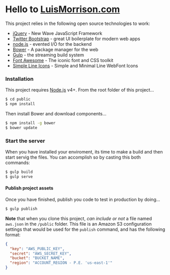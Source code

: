 # Hello to [LuisMorrison.com](https://luismorrison.com)

This project relies in the following open source technologies to work:

* [jQuery] - New Wave JavaScript Framework
* [Twitter Bootstrap] - great UI boilerplate for modern web apps
* [node.js] - evented I/O for the backend
* [Bower] - A package manager for the web
* [Gulp] - the streaming build system
* [Font Awesome] -  The iconic font and CSS toolkit
* [Simple Line Icons] - Simple and Minimal Line WebFont Icons

### Installation

This project requires [Node.js](https://nodejs.org/) v4+. From the root folder of this project...

```sh
$ cd public
$ npm install
```

Then install Bower and download components...

```sh
$ npm install -g bower
$ bower update
```

### Start the server

When you have installed your enviroment, its time to make a build and then start servig the files. You can accomplish so by casting this both commands:

```sh
$ gulp build
$ gulp serve
```

#### Publish project assets

Once you have finished, publish you code to test in production by doing...

```sh
$ gulp publish
```

**Note** that when you clone this project, _can include or not_ a file named `aws.json` in the `/public` folder. This file is an Amazon S3 configuration settings that would be used for the `publish` command, and has the following format:

```json
{
  "key": "AWS_PUBLIC_KEY",
  "secret": "AWS_SECRET_KEY",
  "bucket": "BUCKET_NAME",
  "region": "ACCOUNT_REGION - P.E. 'us-east-1'"
}
```

   [node.js]: <http://nodejs.org>
   [Twitter Bootstrap]: <http://twitter.github.com/bootstrap/>
   [jQuery]: <http://jquery.com>
   [Bower]: <https://bower.io>
   [Gulp]: <http://gulpjs.com>
   [Font Awesome]: <http://fontawesome.io>
   [Simple Line Icons]: <http://simplelineicons.com>
